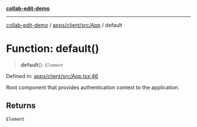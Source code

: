 [**collab-edit-demo**](../../../../../README.md)

***

[collab-edit-demo](../../../../../README.md) / [apps/client/src/App](../README.md) / default

# Function: default()

> **default**(): `Element`

Defined in: [apps/client/src/App.tsx:46](https://github.com/austyle-io/pub-sub-demo/blob/facd25f09850fc4e78e94ce267c52e173d869933/apps/client/src/App.tsx#L46)

Root component that provides authentication context to the application.

## Returns

`Element`
